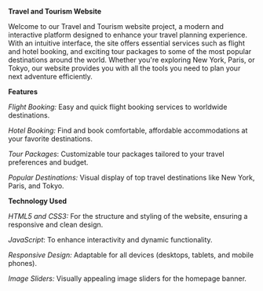 **Travel and Tourism Website**

Welcome to our Travel and Tourism website project, a modern and interactive platform designed to enhance your travel planning experience. 
With an intuitive interface, the site offers essential services such as flight and hotel booking, and exciting tour packages to some of the most popular destinations around the world. 
Whether you're exploring New York, Paris, or Tokyo, our website provides you with all the tools you need to plan your next adventure efficiently.

**Features**

_Flight Booking:_ Easy and quick flight booking services to worldwide destinations.

_Hotel Booking:_ Find and book comfortable, affordable accommodations at your favorite destinations.

_Tour Packages_: Customizable tour packages tailored to your travel preferences and budget.

_Popular Destinations:_ Visual display of top travel destinations like New York, Paris, and Tokyo.


**Technology Used**

_HTML5 and CSS3:_ For the structure and styling of the website, ensuring a responsive and clean design.

_JavaScript_: To enhance interactivity and dynamic functionality.

_Responsive Design:_ Adaptable for all devices (desktops, tablets, and mobile phones).

_Image Sliders:_ Visually appealing image sliders for the homepage banner.
